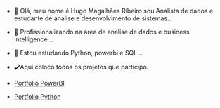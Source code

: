 - 👋 Olá, meu nome é Hugo Magalhães Ribeiro sou Analista de dados e estudante de analise e desenvolvimento de sistemas...
- 👀 Profissionalizando na área de analise de dados e business intelligence...
- 🌱 Estou estudando Python, powerbi e SQL...
- ✔️Aqui coloco todos os projetos que participo.</br>

- [Portfolio PowerBI](https://hugomagrib.github.io/) </br>
- [Portfolio Python](https://github.com/HugoMagRib/Scripts_Python)
